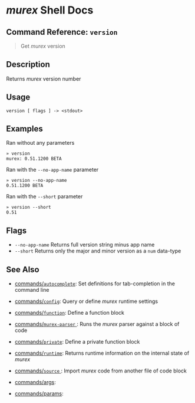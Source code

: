 # _murex_ Shell Docs

## Command Reference: `version` 

> Get _murex_ version

## Description

Returns _murex_ version number

## Usage

    version [ flags ] -> <stdout>

## Examples

Ran without any parameters

    » version
    murex: 0.51.1200 BETA
    
Ran with the `--no-app-name` parameter

    » version --no-app-name
    0.51.1200 BETA
    
Ran with the `--short` parameter

    » version --short
    0.51

## Flags

* `--no-app-name`
    Returns full version string minus app name
* `--short`
    Returns only the major and minor version as a `num` data-type

## See Also

* [commands/`autocomplete`](../commands/autocomplete.md):
  Set definitions for tab-completion in the command line
* [commands/`config`](../commands/config.md):
  Query or define _murex_ runtime settings
* [commands/`function`](../commands/function.md):
  Define a function block
* [commands/`murex-parser` ](../commands/murex-parser.md):
  Runs the _murex_ parser against a block of code 
* [commands/`private`](../commands/private.md):
  Define a private function block
* [commands/`runtime`](../commands/runtime.md):
  Returns runtime information on the internal state of _murex_
* [commands/`source` ](../commands/source.md):
  Import _murex_ code from another file of code block
* [commands/args](../commands/args.md):
  
* [commands/params](../commands/params.md):
  